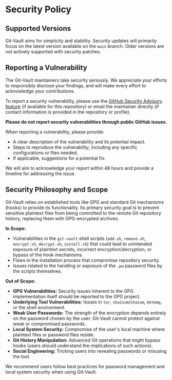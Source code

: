 # Security Policy

## Supported Versions

Git-Vault aims for simplicity and stability. Security updates will primarily focus on the latest version available on the `main` branch. Older versions are not actively supported with security patches.

## Reporting a Vulnerability

The Git-Vault maintainers take security seriously. We appreciate your efforts to responsibly disclose your findings, and will make every effort to acknowledge your contributions.

To report a security vulnerability, please use the [GitHub Security Advisory feature](https://github.com/zackiles/git-vault/security/advisories/new) (if available for this repository) or email the maintainer directly (if contact information is provided in the repository or profile).

**Please do not report security vulnerabilities through public GitHub issues.**

When reporting a vulnerability, please provide:

*   A clear description of the vulnerability and its potential impact.
*   Steps to reproduce the vulnerability, including any specific configurations or files needed.
*   If applicable, suggestions for a potential fix.

We will aim to acknowledge your report within 48 hours and provide a timeline for addressing the issue.

## Security Philosophy and Scope

Git-Vault relies on established tools like GPG and standard Git mechanisms (hooks) to provide its functionality. Its primary security goal is to prevent sensitive plaintext files from being committed to the remote Git repository history, replacing them with GPG-encrypted archives.

**In Scope:**

*   Vulnerabilities in the `git-vault` shell scripts (`add.sh`, `remove.sh`, `encrypt.sh`, `decrypt.sh`, `install.sh`) that could lead to unintended exposure of plaintext secrets, incorrect encryption/decryption, or bypass of the hook mechanisms.
*   Flaws in the installation process that compromise repository security.
*   Issues related to the handling or exposure of the `.pw` password files by the scripts themselves.

**Out of Scope:**

*   **GPG Vulnerabilities:** Security issues inherent to the GPG implementation itself should be reported to the GPG project.
*   **Underlying Tool Vulnerabilities:** Issues in `tar`, `sha1sum`/`shasum`, `mktemp`, or the shell environment.
*   **Weak User Passwords:** The strength of the encryption depends entirely on the password chosen by the user. Git-Vault cannot protect against weak or compromised passwords.
*   **Local System Security:** Compromise of the user's local machine where plaintext files or password files reside.
*   **Git History Manipulation:** Advanced Git operations that might bypass hooks (users should understand the implications of such actions).
*   **Social Engineering:** Tricking users into revealing passwords or misusing the tool.

We recommend users follow best practices for password management and local system security when using Git-Vault. 